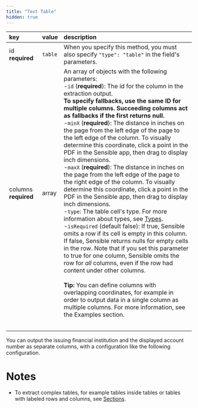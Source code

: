 ```yaml
---
title: "Text Table"
hidden: true
---
```



| key                  | value   | description                                                  |
| :------------------- | :------ | :----------------------------------------------------------- |
| id **required**      | `table` | When you specify this method, you must also specify `"type": "table"` in the field's parameters. |
| columns **required** | array   | An array of objects with the following parameters:<br/> -`id` (**required**): The id for the column in the extraction output. <br/>**To specify fallbacks, use the same ID for multiple columns. Succeeding columns act as fallbacks if the first returns null.** <br/> -`minX` (**required**):  The distance in inches on the page from the left edge of the page to the left edge of the column. To visually determine this coordinate, click a point in the PDF in the Sensible app, then drag to display inch dimensions.  <br/>  -`maxX` (**required**):  The distance in inches on the page from the left edge of the page to the right edge of the column. To visually determine this coordinate, click a point in the PDF in the Sensible app, then drag to display inch dimensions. <br/>  -`type`: The table cell's type. For more information about types, see [Types](doc:types). <br/>   -`isRequired` (default false):  If true, Sensible omits a row if its cell is empty in this column. If false, Sensible returns nulls for empty cells in the row. Note that if you set this parameter to true for one column, Sensible omits the row for *all* columns, even if the row had content under other columns.<br/><br/>**Tip:** You can define columns with overlapping coordinates, for example in order to output data in a single column as multiple columns. For more information, see the Examples section. |
|                      |         |                                                              |
|                      |         |                                                              |
|                      |         |                                                              |
|                      |         |                                                              |
|                      |         |                                                              |

You can output the issuing financial institution and the displayed account number as separate columns, with a configuration like the following configuration.

Notes
====

- To extract complex tables, for example tables inside tables or tables with labeled rows and columns, see [Sections](doc:sections#examples).





  

  

  

  







